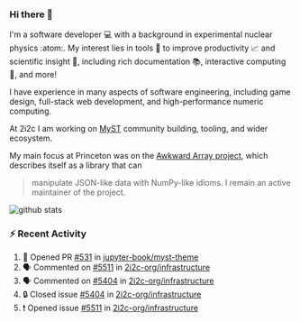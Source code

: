 ### Hi there 👋 

I'm a software developer 💻 with a background in experimental nuclear physics :atom:. My interest lies in tools :wrench: to improve productivity :chart_with_upwards_trend: and scientific insight :telescope:, including rich documentation 📚, interactive computing 🧮, and more! 

I have experience in many aspects of software engineering, including game design, full-stack web development, and high-performance numeric computing. 

At 2i2c I am working on [MyST](https://github.com/jupyter-book/mystmd) community building, tooling, and wider ecosystem. 

My main focus at Princeton was on the [Awkward Array project](awkward-array.org/), which describes itself as a library that can 
> manipulate JSON-like data with NumPy-like idioms. I remain an active maintainer of the project. 

![github stats](https://github-readme-stats.vercel.app/api?username=agoose77&show_icons=true&hide_rank=true&hide_title=true&bg_color=30,e76445,904e95&text_color=efe3ec&icon_color=efe3ec)
<!--
**agoose77/agoose77** is a ✨ _special_ ✨ repository because its `README.md` (this file) appears on your GitHub profile.

Here are some ideas to get you started:

- 🔭 I’m currently working on ...
- 🌱 I’m currently learning ...
- 👯 I’m looking to collaborate on ...
- 🤔 I’m looking for help with ...
- 💬 Ask me about ...
- 📫 How to reach me: ...
- 😄 Pronouns: ...
- ⚡ Fun fact: ...
-->

### :zap: Recent Activity

<!--START_SECTION:activity-->
1. 💪 Opened PR [#531](https://github.com/jupyter-book/myst-theme/pull/531) in [jupyter-book/myst-theme](https://github.com/jupyter-book/myst-theme)
2. 🗣 Commented on [#5511](https://github.com/2i2c-org/infrastructure/issues/5511#issuecomment-2642636813) in [2i2c-org/infrastructure](https://github.com/2i2c-org/infrastructure)
3. 🗣 Commented on [#5404](https://github.com/2i2c-org/infrastructure/issues/5404#issuecomment-2640524378) in [2i2c-org/infrastructure](https://github.com/2i2c-org/infrastructure)
4. 🔒 Closed issue [#5404](https://github.com/2i2c-org/infrastructure/issues/5404) in [2i2c-org/infrastructure](https://github.com/2i2c-org/infrastructure)
5. ❗ Opened issue [#5511](https://github.com/2i2c-org/infrastructure/issues/5511) in [2i2c-org/infrastructure](https://github.com/2i2c-org/infrastructure)
<!--END_SECTION:activity-->
